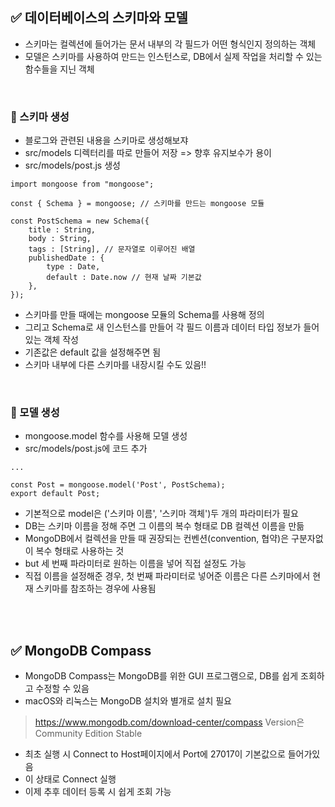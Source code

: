 ## ✅ 데이터베이스의 스키마와 모델
- 스키마는 컬렉션에 들어가는 문서 내부의 각 필드가 어떤 형식인지 정의하는 객체
- 모델은 스키마를 사용하여 만드는 인스턴스로, DB에서 실제 작업을 처리할 수 있는 함수들을 지닌 객체
<br>

### 🔸 스키마 생성
- 블로그와 관련된 내용을 스키마로 생성해보쟈
- src/models 디렉터리를 따로 만들어 저장 => 향후 유지보수가 용이
- src/models/post.js 생성
```
import mongoose from "mongoose";

const { Schema } = mongoose; // 스키마를 만드는 mongoose 모듈

const PostSchema = new Schema({
    title : String,
    body : String,
    tags : [String], // 문자열로 이루어진 배열
    publishedDate : {
        type : Date,
        default : Date.now // 현재 날짜 기본값
    },
});
```
- 스키마를 만들 때에는 mongoose 모듈의 Schema를 사용해 정의
- 그리고 Schema로 새 인스턴스를 만들어 각 필드 이름과 데이터 타입 정보가 들어있는 객체 작성
- 기존값은 default 값을 설정해주면 됨
- 스키마 내부에 다른 스키마를 내장시킬 수도 있음!!
<br>

### 🔸 모델 생성
- mongoose.model 함수를 사용해 모델 생성
- src/models/post.js에 코드 추가
```
...

const Post = mongoose.model('Post', PostSchema);
export default Post;
```
- 기본적으로 model은 ('스키마 이름', '스키마 객체')두 개의 파라미터가 필요
- DB는 스키마 이름을 정해 주면 그 이름의 복수 형태로 DB 컬렉션 이름을 만듦
- MongoDB에서 컬렉션을 만들 때 권장되는 컨벤션(convention, 협약)은 구분자없이 복수 형태로 사용하는 것
- but 세 번째 파라미터로 원하는 이름을 넣어 직접 설정도 가능
- 직접 이름을 설정해준 경우, 첫 번째 파라미터로 넣어준 이름은 다른 스키마에서 현재 스키마를 참조하는 경우에 사용됨

<br>
<br>

## ✅ MongoDB Compass
- MongoDB Compass는 MongoDB를 위한 GUI 프로그램으로, DB를 쉽게 조회하고 수정할 수 있음
- macOS와 리눅스는 MongoDB 설치와 별개로 설치 필요
> https://www.mongodb.com/download-center/compass
> Version은 Community Edition Stable
- 최초 실행 시 Connect to Host페이지에서 Port에 27017이 기본값으로 들어가있음
- 이 상태로 Connect 실행
- 이제 추후 데이터 등록 시 쉽게 조회 가능